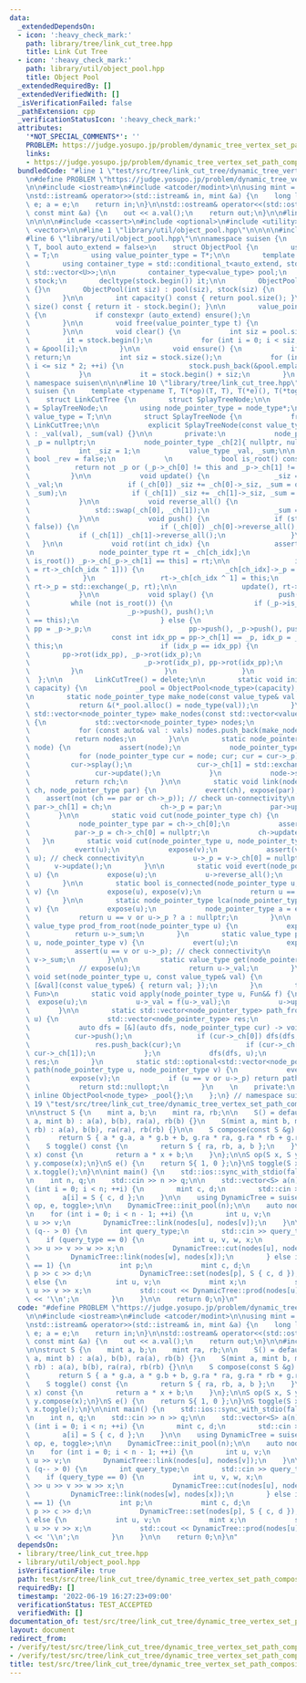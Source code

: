 ```yaml
---
data:
  _extendedDependsOn:
  - icon: ':heavy_check_mark:'
    path: library/tree/link_cut_tree.hpp
    title: Link Cut Tree
  - icon: ':heavy_check_mark:'
    path: library/util/object_pool.hpp
    title: Object Pool
  _extendedRequiredBy: []
  _extendedVerifiedWith: []
  _isVerificationFailed: false
  _pathExtension: cpp
  _verificationStatusIcon: ':heavy_check_mark:'
  attributes:
    '*NOT_SPECIAL_COMMENTS*': ''
    PROBLEM: https://judge.yosupo.jp/problem/dynamic_tree_vertex_set_path_composite
    links:
    - https://judge.yosupo.jp/problem/dynamic_tree_vertex_set_path_composite
  bundledCode: "#line 1 \"test/src/tree/link_cut_tree/dynamic_tree_vertex_set_path_composite.test.cpp\"\
    \n#define PROBLEM \"https://judge.yosupo.jp/problem/dynamic_tree_vertex_set_path_composite\"\
    \n\n#include <iostream>\n#include <atcoder/modint>\n\nusing mint = atcoder::modint998244353;\n\
    \nstd::istream& operator>>(std::istream& in, mint &a) {\n    long long e; in >>\
    \ e; a = e;\n    return in;\n}\n\nstd::ostream& operator<<(std::ostream& out,\
    \ const mint &a) {\n    out << a.val();\n    return out;\n}\n\n#line 1 \"library/tree/link_cut_tree.hpp\"\
    \n\n\n\n#include <cassert>\n#include <optional>\n#include <utility>\n#include\
    \ <vector>\n\n#line 1 \"library/util/object_pool.hpp\"\n\n\n\n#include <deque>\n\
    #line 6 \"library/util/object_pool.hpp\"\n\nnamespace suisen {\n    template <typename\
    \ T, bool auto_extend = false>\n    struct ObjectPool {\n        using value_type\
    \ = T;\n        using value_pointer_type = T*;\n\n        template <typename U>\n\
    \        using container_type = std::conditional_t<auto_extend, std::deque<U>,\
    \ std::vector<U>>;\n\n        container_type<value_type> pool;\n        container_type<value_pointer_type>\
    \ stock;\n        decltype(stock.begin()) it;\n\n        ObjectPool() : ObjectPool(0)\
    \ {}\n        ObjectPool(int siz) : pool(siz), stock(siz) {\n            clear();\n\
    \        }\n\n        int capacity() const { return pool.size(); }\n        int\
    \ size() const { return it - stock.begin(); }\n\n        value_pointer_type alloc()\
    \ {\n            if constexpr (auto_extend) ensure();\n            return *it++;\n\
    \        }\n\n        void free(value_pointer_type t) {\n            *--it = t;\n\
    \        }\n\n        void clear() {\n            int siz = pool.size();\n   \
    \         it = stock.begin();\n            for (int i = 0; i < siz; i++) stock[i]\
    \ = &pool[i];\n        }\n\n        void ensure() {\n            if (it != stock.end())\
    \ return;\n            int siz = stock.size();\n            for (int i = siz;\
    \ i <= siz * 2; ++i) {\n                stock.push_back(&pool.emplace_back());\n\
    \            }\n            it = stock.begin() + siz;\n        }\n    };\n} //\
    \ namespace suisen\n\n\n#line 10 \"library/tree/link_cut_tree.hpp\"\n\nnamespace\
    \ suisen {\n    template <typename T, T(*op)(T, T), T(*e)(), T(*toggle)(T)>\n\
    \    struct LinkCutTree {\n        struct SplayTreeNode;\n\n        using node_type\
    \ = SplayTreeNode;\n        using node_pointer_type = node_type*;\n        using\
    \ value_type = T;\n\n        struct SplayTreeNode {\n            friend struct\
    \ LinkCutTree;\n\n            explicit SplayTreeNode(const value_type& val = e())\
    \ : _val(val), _sum(val) {}\n\n        private:\n            node_pointer_type\
    \ _p = nullptr;\n            node_pointer_type _ch[2]{ nullptr, nullptr };\n\n\
    \            int _siz = 1;\n            value_type _val, _sum;\n\n           \
    \ bool _rev = false;\n            \n            bool is_root() const {\n     \
    \           return not _p or (_p->_ch[0] != this and _p->_ch[1] != this);\n  \
    \          }\n\n            void update() {\n                _siz = 1, _sum =\
    \ _val;\n                if (_ch[0]) _siz += _ch[0]->_siz, _sum = op(_ch[0]->_sum,\
    \ _sum);\n                if (_ch[1]) _siz += _ch[1]->_siz, _sum = op(_sum, _ch[1]->_sum);\n\
    \            }\n\n            void reverse_all() {\n                _rev ^= true;\n\
    \                std::swap(_ch[0], _ch[1]);\n                _sum = toggle(_sum);\n\
    \            }\n\n            void push() {\n                if (std::exchange(_rev,\
    \ false)) {\n                    if (_ch[0]) _ch[0]->reverse_all();\n        \
    \            if (_ch[1]) _ch[1]->reverse_all();\n                }\n         \
    \   }\n\n            void rot(int ch_idx) {\n                assert(_ch[ch_idx]);\n\
    \n                node_pointer_type rt = _ch[ch_idx];\n                if (not\
    \ is_root()) _p->_ch[_p->_ch[1] == this] = rt;\n\n                if ((_ch[ch_idx]\
    \ = rt->_ch[ch_idx ^ 1])) {\n                    _ch[ch_idx]->_p = this;\n   \
    \             }\n                rt->_ch[ch_idx ^ 1] = this;\n               \
    \ rt->_p = std::exchange(_p, rt);\n\n                update(), rt->update();\n\
    \            }\n\n            void splay() {\n                push();\n      \
    \          while (not is_root()) {\n                    if (_p->is_root()) {\n\
    \                        _p->push(), push();\n                        _p->rot(_p->_ch[1]\
    \ == this);\n                    } else {\n                        node_pointer_type\
    \ pp = _p->_p;\n                        pp->push(), _p->push(), push();\n    \
    \                    const int idx_pp = pp->_ch[1] == _p, idx_p = _p->_ch[1] ==\
    \ this;\n                        if (idx_p == idx_pp) {\n                    \
    \        pp->rot(idx_pp), _p->rot(idx_p);\n                        } else {\n\
    \                            _p->rot(idx_p), pp->rot(idx_pp);\n              \
    \          }\n                    }\n                }\n            }\n      \
    \  };\n\n        LinkCutTree() = delete;\n\n        static void init_pool(int\
    \ capacity) {\n            _pool = ObjectPool<node_type>(capacity);\n        }\n\
    \n        static node_pointer_type make_node(const value_type& val = e()) {\n\
    \            return &(*_pool.alloc() = node_type(val));\n        }\n        static\
    \ std::vector<node_pointer_type> make_nodes(const std::vector<value_type>& vals)\
    \ {\n            std::vector<node_pointer_type> nodes;\n            nodes.reserve(vals.size());\n\
    \            for (const auto& val : vals) nodes.push_back(make_node(val));\n \
    \           return nodes;\n        }\n\n        static node_pointer_type expose(node_pointer_type\
    \ node) {\n            assert(node);\n            node_pointer_type rch = nullptr;\n\
    \            for (node_pointer_type cur = node; cur; cur = cur->_p) {\n      \
    \          cur->splay();\n                cur->_ch[1] = std::exchange(rch, cur);\n\
    \                cur->update();\n            }\n            node->splay();\n \
    \           return rch;\n        }\n\n        static void link(node_pointer_type\
    \ ch, node_pointer_type par) {\n            evert(ch), expose(par);\n        \
    \    assert(not (ch == par or ch->_p)); // check un-connectivity\n           \
    \ par->_ch[1] = ch;\n            ch->_p = par;\n            par->update();\n \
    \       }\n\n        static void cut(node_pointer_type ch) {\n            expose(ch);\n\
    \            node_pointer_type par = ch->_ch[0];\n            assert(par);\n \
    \           par->_p = ch->_ch[0] = nullptr;\n            ch->update();\n     \
    \   }\n        static void cut(node_pointer_type u, node_pointer_type v) {\n \
    \           evert(u);\n            expose(v);\n            assert(v->_ch[0] ==\
    \ u); // check connectivity\n            u->_p = v->_ch[0] = nullptr;\n      \
    \      v->update();\n        }\n\n        static void evert(node_pointer_type\
    \ u) {\n            expose(u);\n            u->reverse_all();\n            u->push();\n\
    \        }\n\n        static bool is_connected(node_pointer_type u, node_pointer_type\
    \ v) {\n            expose(u), expose(v);\n            return u == v or u->_p;\n\
    \        }\n\n        static node_pointer_type lca(node_pointer_type u, node_pointer_type\
    \ v) {\n            expose(u);\n            node_pointer_type a = expose(v);\n\
    \            return u == v or u->_p ? a : nullptr;\n        }\n\n        static\
    \ value_type prod_from_root(node_pointer_type u) {\n            expose(u);\n \
    \           return u->_sum;\n        }\n        static value_type prod(node_pointer_type\
    \ u, node_pointer_type v) {\n            evert(u);\n            expose(v);\n \
    \           assert(u == v or u->_p); // check connectivity\n            return\
    \ v->_sum;\n        }\n\n        static value_type get(node_pointer_type u) {\n\
    \            // expose(u);\n            return u->_val;\n        }\n        static\
    \ void set(node_pointer_type u, const value_type& val) {\n            apply(u,\
    \ [&val](const value_type&) { return val; });\n        }\n        template <typename\
    \ Fun>\n        static void apply(node_pointer_type u, Fun&& f) {\n          \
    \  expose(u);\n            u->_val = f(u->_val);\n            u->update();\n \
    \       }\n\n        static std::vector<node_pointer_type> path_from_root(node_pointer_type\
    \ u) {\n            std::vector<node_pointer_type> res;\n            expose(u);\n\
    \            auto dfs = [&](auto dfs, node_pointer_type cur) -> void {\n     \
    \           cur->push();\n                if (cur->_ch[0]) dfs(dfs, cur->_ch[0]);\n\
    \                res.push_back(cur);\n                if (cur->_ch[1]) dfs(dfs,\
    \ cur->_ch[1]);\n            };\n            dfs(dfs, u);\n            return\
    \ res;\n        }\n        static std::optional<std::vector<node_pointer_type>>\
    \ path(node_pointer_type u, node_pointer_type v) {\n            evert(u);\n  \
    \          expose(v);\n            if (u == v or u->_p) return path_from_root(v);\n\
    \            return std::nullopt;\n        }\n    \n    private:\n        static\
    \ inline ObjectPool<node_type> _pool{};\n    };\n} // namespace suisen\n\n\n#line\
    \ 19 \"test/src/tree/link_cut_tree/dynamic_tree_vertex_set_path_composite.test.cpp\"\
    \n\nstruct S {\n    mint a, b;\n    mint ra, rb;\n\n    S() = default;\n    S(mint\
    \ a, mint b) : a(a), b(b), ra(a), rb(b) {}\n    S(mint a, mint b, mint ra, mint\
    \ rb) : a(a), b(b), ra(ra), rb(rb) {}\n\n    S compose(const S &g) const {\n \
    \       return S { a * g.a, a * g.b + b, g.ra * ra, g.ra * rb + g.rb };\n    }\n\
    \    S toggle() const {\n        return S { ra, rb, a, b };\n    }\n    mint eval(mint\
    \ x) const {\n        return a * x + b;\n    }\n};\n\nS op(S x, S y) {\n    return\
    \ y.compose(x);\n}\nS e() {\n    return S{ 1, 0 };\n}\nS toggle(S x) {\n    return\
    \ x.toggle();\n}\n\nint main() {\n    std::ios::sync_with_stdio(false);\n    std::cin.tie(nullptr);\n\
    \n    int n, q;\n    std::cin >> n >> q;\n\n    std::vector<S> a(n);\n    for\
    \ (int i = 0; i < n; ++i) {\n        mint c, d;\n        std::cin >> c >> d;\n\
    \        a[i] = S { c, d };\n    }\n\n    using DynamicTree = suisen::LinkCutTree<S,\
    \ op, e, toggle>;\n\n    DynamicTree::init_pool(n);\n\n    auto nodes = DynamicTree::make_nodes(a);\n\
    \n    for (int i = 0; i < n - 1; ++i) {\n        int u, v;\n        std::cin >>\
    \ u >> v;\n        DynamicTree::link(nodes[u], nodes[v]);\n    }\n\n    while\
    \ (q-- > 0) {\n        int query_type;\n        std::cin >> query_type;\n    \
    \    if (query_type == 0) {\n            int u, v, w, x;\n            std::cin\
    \ >> u >> v >> w >> x;\n            DynamicTree::cut(nodes[u], nodes[v]);\n  \
    \          DynamicTree::link(nodes[w], nodes[x]);\n        } else if (query_type\
    \ == 1) {\n            int p;\n            mint c, d;\n            std::cin >>\
    \ p >> c >> d;\n            DynamicTree::set(nodes[p], S { c, d });\n        }\
    \ else {\n            int u, v;\n            mint x;\n            std::cin >>\
    \ u >> v >> x;\n            std::cout << DynamicTree::prod(nodes[u], nodes[v]).eval(x)\
    \ << '\\n';\n        }\n    }\n\n    return 0;\n}\n"
  code: "#define PROBLEM \"https://judge.yosupo.jp/problem/dynamic_tree_vertex_set_path_composite\"\
    \n\n#include <iostream>\n#include <atcoder/modint>\n\nusing mint = atcoder::modint998244353;\n\
    \nstd::istream& operator>>(std::istream& in, mint &a) {\n    long long e; in >>\
    \ e; a = e;\n    return in;\n}\n\nstd::ostream& operator<<(std::ostream& out,\
    \ const mint &a) {\n    out << a.val();\n    return out;\n}\n\n#include \"library/tree/link_cut_tree.hpp\"\
    \n\nstruct S {\n    mint a, b;\n    mint ra, rb;\n\n    S() = default;\n    S(mint\
    \ a, mint b) : a(a), b(b), ra(a), rb(b) {}\n    S(mint a, mint b, mint ra, mint\
    \ rb) : a(a), b(b), ra(ra), rb(rb) {}\n\n    S compose(const S &g) const {\n \
    \       return S { a * g.a, a * g.b + b, g.ra * ra, g.ra * rb + g.rb };\n    }\n\
    \    S toggle() const {\n        return S { ra, rb, a, b };\n    }\n    mint eval(mint\
    \ x) const {\n        return a * x + b;\n    }\n};\n\nS op(S x, S y) {\n    return\
    \ y.compose(x);\n}\nS e() {\n    return S{ 1, 0 };\n}\nS toggle(S x) {\n    return\
    \ x.toggle();\n}\n\nint main() {\n    std::ios::sync_with_stdio(false);\n    std::cin.tie(nullptr);\n\
    \n    int n, q;\n    std::cin >> n >> q;\n\n    std::vector<S> a(n);\n    for\
    \ (int i = 0; i < n; ++i) {\n        mint c, d;\n        std::cin >> c >> d;\n\
    \        a[i] = S { c, d };\n    }\n\n    using DynamicTree = suisen::LinkCutTree<S,\
    \ op, e, toggle>;\n\n    DynamicTree::init_pool(n);\n\n    auto nodes = DynamicTree::make_nodes(a);\n\
    \n    for (int i = 0; i < n - 1; ++i) {\n        int u, v;\n        std::cin >>\
    \ u >> v;\n        DynamicTree::link(nodes[u], nodes[v]);\n    }\n\n    while\
    \ (q-- > 0) {\n        int query_type;\n        std::cin >> query_type;\n    \
    \    if (query_type == 0) {\n            int u, v, w, x;\n            std::cin\
    \ >> u >> v >> w >> x;\n            DynamicTree::cut(nodes[u], nodes[v]);\n  \
    \          DynamicTree::link(nodes[w], nodes[x]);\n        } else if (query_type\
    \ == 1) {\n            int p;\n            mint c, d;\n            std::cin >>\
    \ p >> c >> d;\n            DynamicTree::set(nodes[p], S { c, d });\n        }\
    \ else {\n            int u, v;\n            mint x;\n            std::cin >>\
    \ u >> v >> x;\n            std::cout << DynamicTree::prod(nodes[u], nodes[v]).eval(x)\
    \ << '\\n';\n        }\n    }\n\n    return 0;\n}\n"
  dependsOn:
  - library/tree/link_cut_tree.hpp
  - library/util/object_pool.hpp
  isVerificationFile: true
  path: test/src/tree/link_cut_tree/dynamic_tree_vertex_set_path_composite.test.cpp
  requiredBy: []
  timestamp: '2022-06-19 16:27:23+09:00'
  verificationStatus: TEST_ACCEPTED
  verifiedWith: []
documentation_of: test/src/tree/link_cut_tree/dynamic_tree_vertex_set_path_composite.test.cpp
layout: document
redirect_from:
- /verify/test/src/tree/link_cut_tree/dynamic_tree_vertex_set_path_composite.test.cpp
- /verify/test/src/tree/link_cut_tree/dynamic_tree_vertex_set_path_composite.test.cpp.html
title: test/src/tree/link_cut_tree/dynamic_tree_vertex_set_path_composite.test.cpp
---
```

